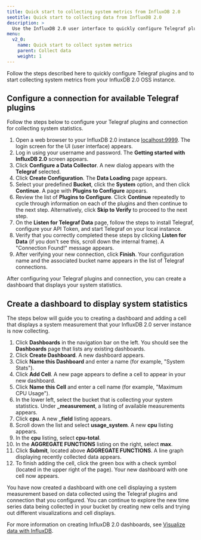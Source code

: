 ```yaml
---
title: Quick start to collecting system metrics from InfluxDB 2.0
seotitle: Quick start to collecting data from InfluxDB 2.0
description: >
  Use the InfluxDB 2.0 user interface to quickly configure Telegraf plugins and start monitoring system statistics.
menu:
  v2_0:
    name: Quick start to collect system metrics
    parent: Collect data
    weight: 1
---
```


Follow the steps described here to quickly configure Telegraf plugins and to start collecting system metrics from your InfluxDB 2.0 OSS instance.


## Configure a connection for available Telegraf plugins

Follow the steps below to configure your Telegraf plugins and connection for
collecting system statistics.

1. Open a web browser to your InfluxDB 2.0 instance [localhost:9999](http://localhost:9999).
   The login screen for the UI (user interface) appears.
2. Log in using your username and password. The **Getting started with InfluxDB 2.0** screen appears.
3. Click **Configure a Data Collector**. A new dialog appears with the **Telegraf** selected.
4. Click **Create Configuration**. The **Data Loading** page appears.
5. Select your predefined **Bucket**, click the **System** option, and then
   click **Continue**. A page with **Plugins to Configure** appears.
6. Review the list of **Plugins to Configure**. Click **Continue** repeatedly to cycle through
   information on each of the plugins and then continue to the next step. Alternatively, click
   **Skip to Verify** to proceed to the next step.
7. On the **Listen for Telegraf Data** page, follow the steps to install Telegraf,
   configure your API Token, and start Telegraf on your local instance.
8. Verify that you correctly completed these steps by clicking **Listen for Data** (if you don't
   see this, scroll down the internal frame). A "Connection Found!" message appears.
9. After verifying your new connection, click **Finish**. Your configuration name
   and the associated bucket name appears in the list of Telegraf connections.

After configuring your Telegraf plugins and connection, you can create a dashboard
that displays your system statistics.

## Create a dashboard to display system statistics

The steps below will guide you to creating a dashboard and adding a cell that
displays a system measurement that your InfluxDB 2.0 server instance is now collecting.

1. Click **Dashboards** in the navigation bar on the left. You should see the
   **Dashboards** page that lists any existing dashboards.
2. Click **Create Dashboard**. A new dashboard appears.
3. Click **Name this Dashboard** and enter a name (for example, "System Stats").
4. Click **Add Cell**. A new page appears to define a cell to appear in your
   new dashboard.
5. Click **Name this Cell** and enter a cell name (for example, "Maximum CPU Usage").
6. In the lower left, select the bucket that is collecting your system statistics.
   Under **_measurement**, a listing of available measurements appears.
7. Click **cpu**. A new **_field** listing appears.
8. Scroll down the list and select **usage_system**. A new **cpu** listing appears.
9. In the **cpu** listing, select **cpu-total**.
10. In the **AGGREGATE FUNCTIONS** listing on the right, select **max**.
11. Click **Submit**, located above **AGGREGATE FUNCTIONS**. A line graph displaying
    recently collected data appears.
12. To finish adding the cell, click the green box with a check symbol (located in the
    upper right of the page). Your new dashboard with one cell now appears.

You have now created a dashboard with one cell displaying a system measurement based on
data collected using the Telegraf plugins and connection that you configured. You can
continue to explore the new time series data being collected in your bucket by creating
new cells and trying out different visualizations and cell displays.

For more information on creating InfluxDB 2.0 dashboards, see [Visualize data with InfluxDB](http://v2.dpcs.influxdata.com/v2.0/visualize-data/).
